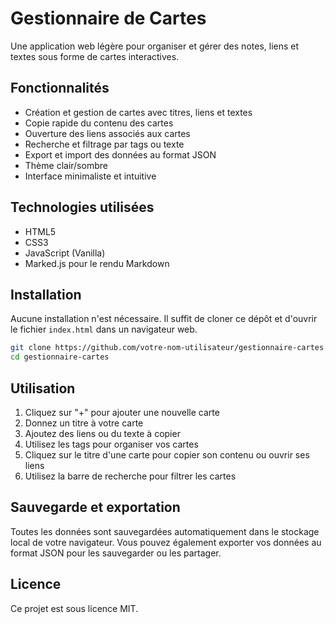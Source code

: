 # Gestionnaire de Cartes

Une application web légère pour organiser et gérer des notes, liens et textes sous forme de cartes interactives.

## Fonctionnalités

- Création et gestion de cartes avec titres, liens et textes
- Copie rapide du contenu des cartes
- Ouverture des liens associés aux cartes
- Recherche et filtrage par tags ou texte
- Export et import des données au format JSON
- Thème clair/sombre
- Interface minimaliste et intuitive

## Technologies utilisées

- HTML5
- CSS3
- JavaScript (Vanilla)
- Marked.js pour le rendu Markdown

## Installation

Aucune installation n'est nécessaire. Il suffit de cloner ce dépôt et d'ouvrir le fichier `index.html` dans un navigateur web.

```bash
git clone https://github.com/votre-nom-utilisateur/gestionnaire-cartes.git
cd gestionnaire-cartes
```

## Utilisation

1. Cliquez sur "+" pour ajouter une nouvelle carte
2. Donnez un titre à votre carte
3. Ajoutez des liens ou du texte à copier
4. Utilisez les tags pour organiser vos cartes
5. Cliquez sur le titre d'une carte pour copier son contenu ou ouvrir ses liens
6. Utilisez la barre de recherche pour filtrer les cartes

## Sauvegarde et exportation

Toutes les données sont sauvegardées automatiquement dans le stockage local de votre navigateur. Vous pouvez également exporter vos données au format JSON pour les sauvegarder ou les partager.

## Licence

Ce projet est sous licence MIT.
